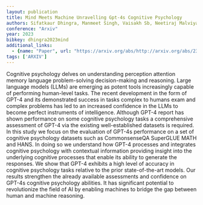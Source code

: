 ```yaml
---
layout: publication
title: Mind Meets Machine Unravelling Gpt-4s Cognitive Psychology
authors: Sifatkaur Dhingra, Manmeet Singh, Vaisakh Sb, Neetiraj Malviya, Sukhpal Singh Gill
conference: "Arxiv"
year: 2023
bibkey: dhingra2023mind
additional_links:
  - {name: "Paper", url: "https://arxiv.org/abs/http://arxiv.org/abs/2303.11436v2"}
tags: ['ARXIV']
---
```

Cognitive psychology delves on understanding perception attention memory language problem-solving decision-making and reasoning. Large language models (LLMs) are emerging as potent tools increasingly capable of performing human-level tasks. The recent development in the form of GPT-4 and its demonstrated success in tasks complex to humans exam and complex problems has led to an increased confidence in the LLMs to become perfect instruments of intelligence. Although GPT-4 report has shown performance on some cognitive psychology tasks a comprehensive assessment of GPT-4 via the existing well-established datasets is required. In this study we focus on the evaluation of GPT-4s performance on a set of cognitive psychology datasets such as CommonsenseQA SuperGLUE MATH and HANS. In doing so we understand how GPT-4 processes and integrates cognitive psychology with contextual information providing insight into the underlying cognitive processes that enable its ability to generate the responses. We show that GPT-4 exhibits a high level of accuracy in cognitive psychology tasks relative to the prior state-of-the-art models. Our results strengthen the already available assessments and confidence on GPT-4s cognitive psychology abilities. It has significant potential to revolutionize the field of AI by enabling machines to bridge the gap between human and machine reasoning.
